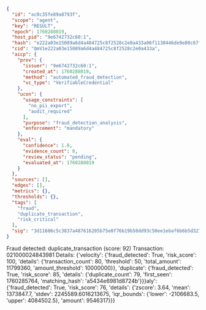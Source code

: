 ```json
{
  "id": "ac0c35fe89a8793f",
  "scope": "agent",
  "key": "RESULT",
  "epoch": 1760288019,
  "host_pid": "9e6742732c60:1",
  "hash": "e222a03e15089a6d4a484725c8f2528c2e0a433a06f1130446de9e80c67f83ec",
  "cid": "QmV1e222a03e15089a6d4a484725c8f2528c2e0a433a",
  "aicp": {
    "prov": {
      "issuer": "9e6742732c60:1",
      "created_at": 1760288019,
      "method": "automated_fraud_detection",
      "vc_type": "VerifiableCredential"
    },
    "ucon": {
      "usage_constraints": [
        "no_pii_export",
        "audit_required"
      ],
      "purpose": "fraud_detection_analysis",
      "enforcement": "mandatory"
    },
    "eval": {
      "confidence": 1.0,
      "evidence_count": 0,
      "review_status": "pending",
      "evaluated_at": 1760288019
    }
  },
  "sources": [],
  "edges": [],
  "metrics": {},
  "thresholds": {},
  "tags": [
    "fraud",
    "duplicate_transaction",
    "risk_critical"
  ],
  "sig": "3d11606c5c3837a487616285b75e0f76b19b58dd93c50ee1ebaf6b6b5d327c99"
}
```

Fraud detected: duplicate_transaction (score: 92)
Transaction: 021000024843981
Details: {'velocity': {'fraud_detected': True, 'risk_score': 100, 'details': {'transaction_count': 80, 'threshold': 50, 'total_amount': 11799360, 'amount_threshold': 10000000}}, 'duplicate': {'fraud_detected': True, 'risk_score': 85, 'details': {'duplicate_count': 79, 'first_seen': 1760285764, 'matching_hash': 'a5434e6981d8724b'}}}aly': {'fraud_detected': True, 'risk_score': 76, 'details': {'zscore': 3.64, 'mean': 1373847.7, 'stdev': 2245589.6016213675, 'iqr_bounds': {'lower': -2106683.5, 'upper': 4084502.5}, 'amount': 9546317}}}
